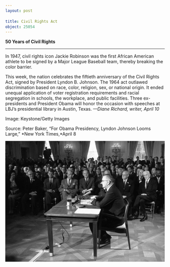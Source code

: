 ```yaml
---
layout: post

title: Civil Rights Act
object: 25054
---
```

**50 Years of Civil Rights**

****

In 1947, civil rights icon Jackie Robinson was the first African American athlete to be signed by a Major League Baseball team, thereby breaking the color barrier.

This week, the nation celebrates the fiftieth anniversary of the Civil Rights Act, signed by President Lyndon B. Johnson. The 1964 act outlawed discrimination based on race, color, religion, sex, or national origin. It ended unequal application of voter registration requirements and racial segregation in schools, the workplace, and public facilities. Three ex-presidents and President Obama will honor the occasion with speeches at LBJ’s presidential library in Austin, Texas. *—Diane Richard, writer, April 10*

Image: Keystone/Getty Images

Source: Peter Baker, “For Obama Presidency, Lyndon Johnson Looms Large,” *New York Times,*April 8

![](../images/14-04-10_86.110.3_CivRtsActEDIT-1.jpeg)
